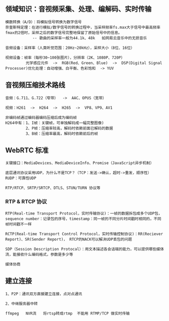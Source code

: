 
## 领域知识：音视频采集、处理、编解码、实时传输
    
    模数转换（A/D）：将模拟信号转换为数字信号
    奈奎斯特定理：在进行模拟/数字信号的转换过程中，当采样频率fs.max大于信号中最高频率fmax的2倍时，采样之后的数字信号完整地保留了原始信号中的信息。
                -- 歌曲的采样率一般为44.1k、48k   如网易云音乐中的无损音乐
                
    音频设备：采样率（人类听觉范围：20Hz~20kHz），采样大小（8位、16位）
    
    视频设备：帧率（每秒30~100张图片），分辨率（2K、1080P、720P）
             光学感应元件  ->  RGB(Red、Green、Blue)  ->  DSP(Digital Signal Processer)优化处理：自动增强、白平衡、色彩饱和  -> YUV 

## 音视频压缩技术路线
   
    音频：G.711、G.722（窄带）  ->  AAC、OPUS（宽带）

    视频：H261  ->  H264  ->  H265  ->  VP8、VP9、AV1
    
    非编码帧通过编码器编码压缩后成为编码帧
    H264中有：1、I帧：关键帧，可单独解码成一幅完整图像)
             2、P帧：压缩率较高，解码时依赖前面已解码的数据
             3、B帧：压缩率最高，解码时依赖前后的帧

## WebRTC 标准
    关键接口：MediaDevices、MediaDeviceInfo、Promise（JavaScript异步机制）
         
    底层通讯协议采用UDP，为什么不是TCP？（TCP：发送->确认，超时->重发，顺序性）  RUDP：可靠性UDP
    
    RTP/RTCP、SRTP/SRTCP、DTLS、STUN/TURN 协议等

### RTP & RTCP 协议
    RTP(Real-time Transport Protocol，实时传输协议)：一帧的数据拆包成多个UDP包，sequence number：记录包的序号，timestamp：同一帧的不同分片时间戳时相同的，不同帧时间戳不一样
    
    RCTP(Real-time Transport Control Protocol，实时传输控制协议)：RR(Reciever Report)、SR(Sender Report)， RTCP的NACK可以解决UDP丢包的问题
    
    SDP（Session Description Protocal）：用文本描述各会话端的能力，可以提供哪些媒体流，能接收什么编码格式，参数是多少等
                              
    媒体协商
    
## 建立连接

    1、P2P：通讯双方直接建立连接，点对点通讯
    
    2、中继服务器中转
    
    ffmpeg   NVR流   将rtsp转成rtmp  不能用 RTMP/TCP 做实时传输
    
    